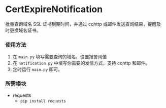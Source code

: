 # CertExpireNotification

批量查询域名 SSL 证书到期时间，并通过 cqhttp 或邮件发送查询结果，提醒及时更换域名证书。

### 使用方法

1. 在 `main.py` 填写需要查询的域名，设置报警阈值
2. 在 `notification.py` 中填写你需要的发信方式，支持 cqhttp 和邮件。
3. 定时运行 `main.py` 即可。

### 所需模块

- requests
    - `pip install requests`

